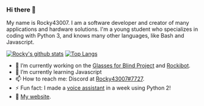 ### Hi there 👋

My name is Rocky43007. I am a software developer and creator of many applications and hardware solutions. I'm a young student who specializes in coding with Python 3, and knows many other languages, like Bash and Javascript.

[![Rocky's github stats](https://github-readme-stats.vercel.app/api?username=Rocky43007&theme=nord&show_icons=true)](https://github.com/anuraghazra/github-readme-stats)
[![Top Langs](https://github-readme-stats.vercel.app/api/top-langs/?username=Rocky43007&theme=nord&layout=compact)](https://github.com/anuraghazra/github-readme-stats)

- 🔭 I’m currently working on the [Glasses for Blind Project](https://www.github.com/Rocky43007/GlassesForBlind) and [Rockibot](https://www.github.com/Rocky43007/Rockibot).
- 🌱 I’m currently learning Javascript
- 📫 How to reach me: Discord at [Rocky43007#7727](https://discord.com/users/361212545924595712).
- ⚡ Fun fact: I made a [voice assistant](https://github.com/Rocky43007/Voice-Assistant-For-Linux) in a week using Python 2!
- 🔗 [My website](https://rocky43007.github.io).

